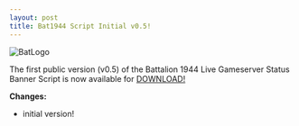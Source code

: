 ```yaml
---
layout: post
title: Bat1944 Script Initial v0.5!
---
```

![BatLogo](https://feuersturm.github.io/images/bat_logo.png)

The first public version (v0.5) of the Battalion 1944 Live Gameserver Status Banner Script
is now available for [DOWNLOAD!](https://github.com/FeuerSturm/bat1944serverstatus/releases/tag/v0.5)

**Changes:**
- initial version!
